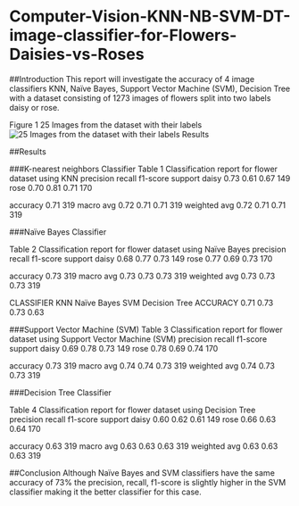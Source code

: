 # Computer-Vision-KNN-NB-SVM-DT-image-classifier-for-Flowers-Daisies-vs-Roses
##Introduction
	This report will investigate the accuracy of 4 image classifiers KNN, Naïve Bayes, Support Vector Machine (SVM), Decision Tree with a dataset consisting of 1273 images of flowers split into two labels daisy or rose. 
	 
Figure 1 25 Images from the dataset with their labels
![25 Images from the dataset with their labels Results](https://user-images.githubusercontent.com/76955490/115043288-06901900-9edd-11eb-9d71-6f22dd3c929d.jpg)

##Results

 
###K-nearest neighbors Classifier
Table 1 Classification report for flower dataset using KNN
	precision	recall	f1-score	support
daisy	0.73	0.61	0.67	149
rose	0.70	0.81	0.71	170
				
accuracy			0.71	319
macro avg	0.72	0.71	0.71	319
weighted avg	0.72	0.71	0.71	319

###Naïve Bayes Classifier

Table 2 Classification report for flower dataset using Naïve Bayes
	precision	recall	f1-score	support
daisy	0.68	0.77	0.73	149
rose	0.77	0.69	0.73	170
				
accuracy			0.73	319
macro avg	0.73	0.73	0.73	319
weighted avg	0.73	0.73	0.73	319

CLASSIFIER	KNN	Naïve Bayes	SVM	Decision Tree
ACCURACY	0.71	0.73	0.73	0.63


###Support Vector Machine (SVM)
Table 3 Classification report for flower dataset using Support Vector Machine (SVM)
	precision	recall	f1-score	support
daisy	0.69	0.78	0.73	149
rose	0.78	0.69	0.74	170
				
accuracy			0.73	319
macro avg	0.74	0.74	0.73	319
weighted avg	0.74	0.73	0.73	319

###Decision Tree Classifier

Table 4 Classification report for flower dataset using Decision Tree
	precision	recall	f1-score	support
daisy	0.60	0.62	0.61	149
rose	0.66	0.63	0.64	170
				
accuracy			0.63	319
macro avg	0.63	0.63	0.63	319
weighted avg	0.63	0.63	0.63	319
 
##Conclusion
	Although Naïve Bayes and SVM classifiers have the same accuracy of 73% the precision, recall, f1-score is slightly higher in the SVM classifier making it the better classifier for this case.

